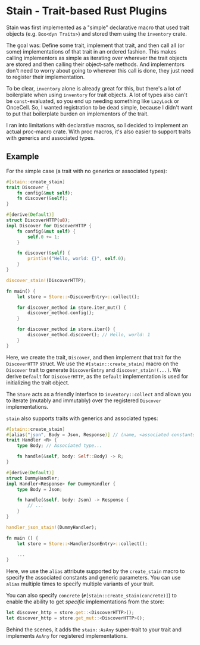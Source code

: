 # Stain - Trait-based Rust Plugins

Stain was first implemented as a "simple" declarative macro that
used trait objects (e.g. `Box<dyn Traits>`) and stored them
using the `inventory` crate.

The goal was: Define some trait, implement that trait, and
then call all (or some) implementations of that trait in an
ordered fashion. This makes calling implementors as simple as
iterating over wherever the trait objects are stored and then
calling their object-safe methods. And implementors don't need
to worry about going to wherever this call is done, they just
need to register their implementation.

To be clear, `inventory` alone is already great for this,
but there's a lot of boilerplate when using `inventory` for
trait objects. A lot of types also can't be `const`-evaluated,
so you end up needing something like `LazyLock` or OnceCell.
So, I wanted registration to be dead simple, because I
didn't want to put that boilerplate burden on implementors
of the trait.

I ran into limitations with declarative macros, so I decided to
implement an actual proc-macro crate. With proc macros, it's also
easier to support traits with generics and associated types.

## Example

For the simple case (a trait with no generics or associated types):

```rust
#[stain::create_stain]
trait Discover {
    fn config(&mut self);
    fn discover(&self);
}

#[derive(Default)]
struct DiscoverHTTP(u8);
impl Discover for DiscoverHTTP {
    fn config(&mut self) {
        self.0 += 1;
    }

    fn discover(&self) {
        println!("Hello, world: {}", self.0);
    }
}

discover_stain!(DiscoverHTTP);

fn main() {
    let store = Store::<DiscoverEntry>::collect();

    for discover_method in store.iter_mut() {
        discover_method.config();
    }

    for discover_method in store.iter() {
        discover_method.discover(); // Hello, world: 1
    }
}
```

Here, we create the trait, `Discover`, and then implement that trait
for the `DiscoverHTTP` struct. We use the `#[stain::create_stain]` macro
on the `Discover` trait to generate `DiscoverEntry` and `discover_stain!(...)`.
We derive `Default` for `DiscoverHTTP`, as the `Default` implementation
is used for initializing the trait object.

The `Store` acts as a friendly interface to `inventory::collect`
and allows you to iterate (mutably and immutably) over the registered
`Discover` implementations.

`stain` also supports traits with generics and associated types:

```rust
#[stain::create_stain]
#[alias("json", Body = Json, Response)] // (name, <associated constants>, <generics>)
trait Handler <R> {
    type Body; // Associated type...

    fn handle(&self, body: Self::Body) -> R;
}

#[derive(Default)]
struct DummyHandler;
impl Handler<Response> for DummyHandler {
    type Body = Json;

    fn handle(&self, body: Json) -> Response {
        // ...
    }
}

handler_json_stain!(DummyHandler);

fn main () {
    let store = Store::<HandlerJsonEntry>::collect();

    ...
}
```

Here, we use the `alias` attribute supported by the `create_stain`
macro to specify the associated constants and generic parameters.
You can use `alias` multiple times to specify multiple variants of
your trait.

You can also specify `concrete` (`#[stain::create_stain(concrete)]`)
to enable the ability to get _specific_ implementations from the store:

```rust
let discover_http = store.get::<DiscoverHTTP>();
let discover_http = store.get_mut::<DiscoverHTTP>();
```

Behind the scenes, it adds the `stain::AsAny` super-trait to your
trait and implements `AsAny` for registered implementations.
